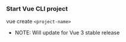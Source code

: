 ### Start Vue CLI project

vue create `<project-name>`

- NOTE: Will update for Vue 3 stable release
